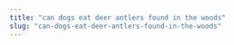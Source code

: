 ```yaml
---
title: "can dogs eat deer antlers found in the woods"
slug: "can-dogs-eat-deer-antlers-found-in-the-woods"
---
```



